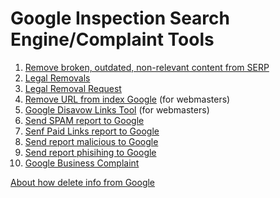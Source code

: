 # Google Inspection Search Engine/Complaint Tools

1. <a href="https://search.google.com/search-console/remove-outdated-content">Remove broken, outdated, non-relevant content from SERP</a>
2. <a href="https://support.google.com/legal/troubleshooter/1114905">Legal Removals</a>
3. <a href="https://www.google.com/webmasters/tools/legal-removal-request?complaint_type=14">Legal Removal Request</a>
4. <a href="https://search.google.com/search-console/removals">Remove URL from index Google</a> (for webmasters)
5. <a href="https://search.google.com/search-console/disavow-links">Google Disavow Links Tool</a> (for webmasters)
6. <a href="https://www.google.com/webmasters/tools/spamreportform">Send SPAM report to Google</a>
7. <a href="https://www.google.com/webmasters/tools/paidlinks">Senf Paid Links report to Google</a>
8. <a href="https://safebrowsing.google.com/safebrowsing/report_badware/">Send report malicious to Google</a>
9. <a href="https://safebrowsing.google.com/safebrowsing/report_phish/">Send report phisihing to Google</a>
10. <a href="https://support.google.com/business/contact/gmb_3p_complaints">Google Business Complaint</a>

<a href="https://support.google.com/webmasters/topic/9164606">About how delete info from Google</a>
